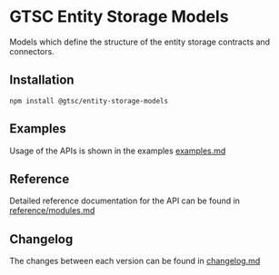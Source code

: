 # GTSC Entity Storage Models

Models which define the structure of the entity storage contracts and connectors.

## Installation

```shell
npm install @gtsc/entity-storage-models
```

## Examples

Usage of the APIs is shown in the examples [examples.md](examples.md)

## Reference

Detailed reference documentation for the API can be found in [reference/modules.md](reference/modules.md)

## Changelog

The changes between each version can be found in [changelog.md](changelog.md)
